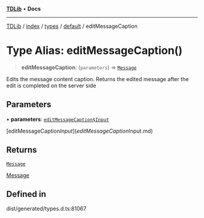 [**TDLib**](../../../../../../README.md) • **Docs**

***

[TDLib](../../../../../../modules.md) / [index](../../../../../README.md) / [types](../../../README.md) / [default](../README.md) / editMessageCaption

# Type Alias: editMessageCaption()

> **editMessageCaption**: (`parameters`) => [`Message`](Message-1.md)

Edits the message content caption. Returns the edited message after the edit is completed on the server side

## Parameters

• **parameters**: [`editMessageCaption$Input`](editMessageCaption$Input.md)

[editMessageCaption$Input](editMessageCaption$Input.md)

## Returns

[`Message`](Message-1.md)

[Message](Message-1.md)

## Defined in

dist/generated/types.d.ts:81067
